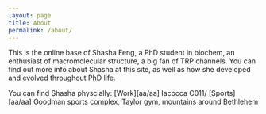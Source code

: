 ```yaml
---
layout: page
title: About
permalink: /about/
---
```


This is the online base of Shasha Feng, a PhD student in biochem, an enthusiast of macromolecular structure, a big fan of TRP channels. You can find out more info about Shasha at this site, as well as how she developed and evolved throughout PhD life.

You can find Shasha physcially:
[Work][aa/aa] Iacocca C011/
[Sports][aa/aa] Goodman sports complex, Taylor gym, mountains around Bethlehem

